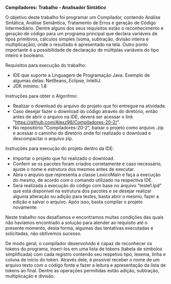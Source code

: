 **Compiladores:**
**Trabalho - Analisador Sintático**

O objetivo deste trabalho foi programar um Compilador, contendo Análise Sintática, Análise Semântica, Tratamento de Erros e geração de Código Intermediário.
Dentre alguns dos seus requisitos estão o reconhecimento e geração de código para um programa principal que declara variáveis de tipos primitivos, cálculos simples (soma, subtração, divisão inteira e multiplicação), onde o resultado é apresentado na tela. Outro ponto importante é a possibilidade de declaração de múltiplas variáveis do tipo inteiro e booleano.

Requisitos para execução do trabalho:
- IDE que suporte a Linguagem de Programação Java. Exemplo de algumas delas: NetBeans, Eclipse, IntelliJ.
- JDK mínimo: 1.8

Instruções para obter o Algoritmo:
- Realizar o download do arquivo do projeto que foi entregue na atividade.
- Caso desejar fazer o download do código através do diretório, então antes de abrir o arquivo na IDE, deverá ser acessar o link "https://github.com/Alexz96/Compiladores-20-2/".
- No repositório "Compiladores-20-2", baixar o projeto como arquivo .zip e acessar o caminho do diretório onde foi realizado o download e descompactar o arquivo zip. 

Instruções para execução do projeto dentro da IDE:
- Importar o projeto que foi realizado o download.
- Conferir se os pacotes foram criados corretamente e caso necessário, ajuste o nome e estrutura dos mesmos antes de executar.
- Abra o arquivo que representa a classe LexicoMain e faça a execução do mesmo, de acordo com o comando utilizado na respectiva IDE.
- Será realizada a execução do código com base no arquivo "teste1.lpd" que está disponível na estrutura dos pacotes e se desejar realizar alguma alteração ou adição para testes, basta abrir o mesmo, fazer a edição e salvar o arquivo. Após isso, basta compilar o projeto novamente.

Neste trabalho nos desafiamos e encontramos muitas condições das quais não havíamos encontrado a solução para atender ao requisito até o presente momento, desta forma, algumas das tentativas executadas e solicitadas, não obtivemos sucesso.

De modo geral, o compilador desenvolvido é capaz de reconhecer os tokens do programa, inseri-los em uma lista de tokens (tabela de símbolos simplificada) com cada registro contendo seu respetivo tipo, lexema, linha e coluna de início do token. Através dele, é possível receber o nome de um arquivo texto com o código fonte e fazer a leitura e apresentação da lista de tokens ao final. Dentre as operações permitidas estão adição, subtração, multiplicação e divisão.
